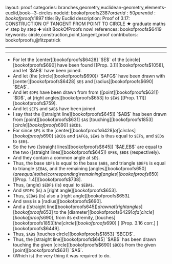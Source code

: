 layout: proof
categories: branches,geometry,euclidean-geometry,elements-euclid,book--3-circles
nodeid: bookofproofs$2387
orderid: 50
parentid: bookofproofs$1897
title: By Euclid
description:  Proof of 3.17: CONSTRUCTION OF TANGENT FROM POINT TO CIRCLE &#9733; graduate maths &#10004; step by step &#10010; visit BookOfProofs now!
references: bookofproofs$6419
keywords: circle,construction,point,tangent,proof
contributors: bookofproofs,@fitzpatrick

---


---



* For let the [center][bookofproofs$6428] `$E$` of the [circle][bookofproofs$690] have been found [[Prop. 3.1]][bookofproofs$1058], and let `$AE$` have been joined.
* And let (the [circle][bookofproofs$690]) `$AFG$` have been drawn with [center][bookofproofs$6428] `$E$` and [radius][bookofproofs$690] `$EA$`.
* And let `$DF$` have been drawn from from ([point][bookofproofs$631]) `$D$`, at [right angles][bookofproofs$653] to `$EA$` [[Prop. 1.11]][bookofproofs$759].
* And let `$EF$` and `$AB$` have been joined.
* I say that the ([straight line][bookofproofs$645]) `$AB$` has been drawn from [point][bookofproofs$631] `$A$` [touching][bookofproofs$1853] [circle][bookofproofs$690] `$BCD$`.
* For since `$E$` is the [center][bookofproofs$6428] of [circles][bookofproofs$690] `$BCD$` and `$AFG$`, `$EA$` is thus equal to `$EF$`, and `$ED$` to `$EB$`.
* So the two ([straight lines][bookofproofs$645]) `$AE$`, `$EB$` are equal to the two ([straight lines][bookofproofs$645]) `$FE$`, `$ED$` (respectively).
* And they contain a common angle at `$E$`.
* Thus, the base `$DF$` is equal to the base `$AB$`, and triangle `$DEF$` is equal to triangle `$EBA$`, and the remaining [angles][bookofproofs$650] (are equal) to the (corresponding) remaining [angles][bookofproofs$650] [[Prop. 1.4]][bookofproofs$738].
* Thus, (angle) `$EDF$` (is) equal to `$EBA$`.
* And `$EDF$` (is) a [right angle][bookofproofs$653].
* Thus, `$EBA$` (is) also a [right angle][bookofproofs$653].
* And `$EB$` is a [radius][bookofproofs$690].
* And a ([straight line][bookofproofs$645]) drawn at [right angles][bookofproofs$653] to the [diameter][bookofproofs$6429] of a [circle][bookofproofs$690], from its extremity, [touches][bookofproofs$1853] the [circle][bookofproofs$690] [ [Prop. 3.16 corr.] ][bookofproofs$6449].
* Thus, `$AB$` [touches circle][bookofproofs$1853] `$BCD$`.
* Thus, the [straight line][bookofproofs$645] `$AB$` has been drawn touching the given [circle][bookofproofs$690] `$BCD$` from the given [point][bookofproofs$631] `$A$`.
* (Which is) the very thing it was required to do.
